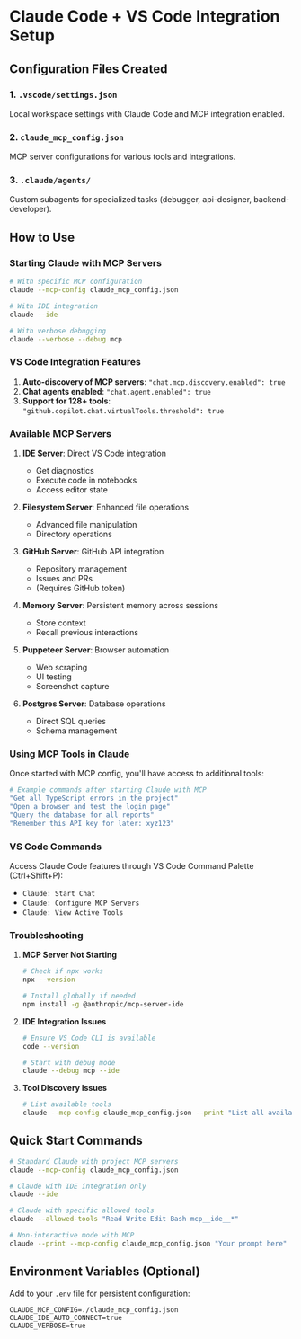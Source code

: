 # Claude Code + VS Code Integration Setup

## Configuration Files Created

### 1. `.vscode/settings.json`
Local workspace settings with Claude Code and MCP integration enabled.

### 2. `claude_mcp_config.json`
MCP server configurations for various tools and integrations.

### 3. `.claude/agents/`
Custom subagents for specialized tasks (debugger, api-designer, backend-developer).

## How to Use

### Starting Claude with MCP Servers

```bash
# With specific MCP configuration
claude --mcp-config claude_mcp_config.json

# With IDE integration
claude --ide

# With verbose debugging
claude --verbose --debug mcp
```

### VS Code Integration Features

1. **Auto-discovery of MCP servers**: `"chat.mcp.discovery.enabled": true`
2. **Chat agents enabled**: `"chat.agent.enabled": true`
3. **Support for 128+ tools**: `"github.copilot.chat.virtualTools.threshold": true`

### Available MCP Servers

1. **IDE Server**: Direct VS Code integration
   - Get diagnostics
   - Execute code in notebooks
   - Access editor state

2. **Filesystem Server**: Enhanced file operations
   - Advanced file manipulation
   - Directory operations

3. **GitHub Server**: GitHub API integration
   - Repository management
   - Issues and PRs
   - (Requires GitHub token)

4. **Memory Server**: Persistent memory across sessions
   - Store context
   - Recall previous interactions

5. **Puppeteer Server**: Browser automation
   - Web scraping
   - UI testing
   - Screenshot capture

6. **Postgres Server**: Database operations
   - Direct SQL queries
   - Schema management

### Using MCP Tools in Claude

Once started with MCP config, you'll have access to additional tools:

```bash
# Example commands after starting Claude with MCP
"Get all TypeScript errors in the project"
"Open a browser and test the login page"
"Query the database for all reports"
"Remember this API key for later: xyz123"
```

### VS Code Commands

Access Claude Code features through VS Code Command Palette (Ctrl+Shift+P):
- `Claude: Start Chat`
- `Claude: Configure MCP Servers`
- `Claude: View Active Tools`

### Troubleshooting

1. **MCP Server Not Starting**
   ```bash
   # Check if npx works
   npx --version
   
   # Install globally if needed
   npm install -g @anthropic/mcp-server-ide
   ```

2. **IDE Integration Issues**
   ```bash
   # Ensure VS Code CLI is available
   code --version
   
   # Start with debug mode
   claude --debug mcp --ide
   ```

3. **Tool Discovery Issues**
   ```bash
   # List available tools
   claude --mcp-config claude_mcp_config.json --print "List all available tools"
   ```

## Quick Start Commands

```bash
# Standard Claude with project MCP servers
claude --mcp-config claude_mcp_config.json

# Claude with IDE integration only
claude --ide

# Claude with specific allowed tools
claude --allowed-tools "Read Write Edit Bash mcp__ide__*"

# Non-interactive mode with MCP
claude --print --mcp-config claude_mcp_config.json "Your prompt here"
```

## Environment Variables (Optional)

Add to your `.env` file for persistent configuration:
```env
CLAUDE_MCP_CONFIG=./claude_mcp_config.json
CLAUDE_IDE_AUTO_CONNECT=true
CLAUDE_VERBOSE=true
```